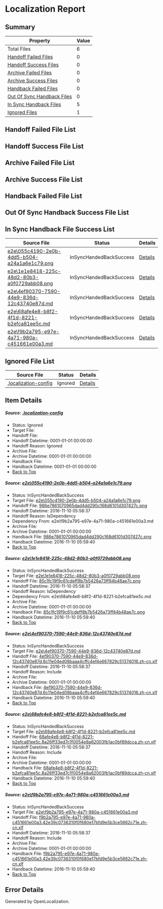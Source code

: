 # <a name='report-top'></a> Localization Report

## Summary
 Property | Value 
 -------- | ----- 
 Total Files | 6
[ Handoff Failed Files ](#handoff-failed-list)| 0
[ Handoff Success Files ](#handoff-success-list)| 0
[ Archive Failed Files ](#archive-failed-list)| 0
[ Archive Success Files ](#archive-success-list)| 0
[ Handback Failed Files ](#handback-failed-list)| 0
[ Out Of Sync Handback Files ](#outofsync-handback-success-list)| 0
[ In Sync Handback Files ](#insync-handback-success-list)| 5
[ Ignored Files ](#ignored-list)| 1

## <a name='handoff-failed-list'></a> Handoff Failed File List

## <a name='handoff-success-list'></a> Handoff Success File List

## <a name='archive-failed-list'></a> Archive Failed File List

## <a name='archive-success-list'></a> Archive Success File List

## <a name='handback-failed-list'></a> Handback Failed File List

## <a name='outofsync-handback-success-list'></a> Out Of Sync Handback Success File List

## <a name='insync-handback-success-list'></a> In Sync Handback File Success List
 Source File | Status | Details 
 ----------- | ------ | ------- 
 [e2e\055c4190-2e0b-4dd5-b504-a24a1a6e1c79.png](https://github.com/OpenLocalizationTestOrg/ol-test0/blob/65b31ed9c7b16a75a86f0b0e32ec624dfaa85a0f/e2e/055c4190-2e0b-4dd5-b504-a24a1a6e1c79.png) | InSyncHandedBackSuccess | [Details](#986e7861070965dad4dd290c168d6101d307427c1)
 [e2e\1e1e8418-225c-48d2-80b3-a0f0729abb08.png](https://github.com/OpenLocalizationTestOrg/ol-test0/blob/65b31ed9c7b16a75a86f0b0e32ec624dfaa85a0f/e2e/1e1e8418-225c-48d2-80b3-a0f0729abb08.png) | InSyncHandedBackSuccess | [Details](#85c1fc19f9c61cdeff8b7b5426a73ff84b48ae7c2)
 [e2e\4ef90370-7590-44e9-836d-12c43740e87d.md](https://github.com/OpenLocalizationTestOrg/ol-test0/blob/65b31ed9c7b16a75a86f0b0e32ec624dfaa85a0f/e2e/4ef90370-7590-44e9-836d-12c43740e87d.md) | InSyncHandedBackSuccess | [Details](#c592e2fb03bac5734873fdcd776d2104867789a33)
 [e2e\68afe4e8-b8f2-4f1d-8221-b2efca81ee5c.md](https://github.com/OpenLocalizationTestOrg/ol-test0/blob/65b31ed9c7b16a75a86f0b0e32ec624dfaa85a0f/e2e/68afe4e8-b8f2-4f1d-8221-b2efca81ee5c.md) | InSyncHandedBackSuccess | [Details](#0e93c4b6cf6d8b80fff6202e28376029fd77caf54)
 [e2e\f9b2a795-e97e-4a71-980a-c451661e00a3.md](https://github.com/OpenLocalizationTestOrg/ol-test0/blob/65b31ed9c7b16a75a86f0b0e32ec624dfaa85a0f/e2e/f9b2a795-e97e-4a71-980a-c451661e00a3.md) | InSyncHandedBackSuccess | [Details](#424f53ecfc8d1a4873f7d6823d0cccc149d8a27e5)

## <a name='ignored-list'></a> Ignored File List
 Source File | Status | Details 
 ----------- | ------ | ------- 
 [.localization-config](https://github.com/OpenLocalizationTestOrg/ol-test0/blob/65b31ed9c7b16a75a86f0b0e32ec624dfaa85a0f/.localization-config) | Ignored | [Details](#c268a05ecaa7ec85942ed632c29928ee5bd6da8d0)

## Item Details
##### <a name='c268a05ecaa7ec85942ed632c29928ee5bd6da8d0'></a> Source: [.localization-config](https://github.com/OpenLocalizationTestOrg/ol-test0/blob/65b31ed9c7b16a75a86f0b0e32ec624dfaa85a0f/.localization-config)
* Status: Ignored
* Target File: 
* Handoff File: 
* Handoff Datetime: 0001-01-01 00:00:00
* Handoff Reason: Ignored
* Archive File: 
* Archive Datetime: 0001-01-01 00:00:00
* Handback File: 
* Handback Datetime: 0001-01-01 00:00:00
* [Back to Top](#report-top)

##### <a name='986e7861070965dad4dd290c168d6101d307427c1'></a> Source: [e2e\055c4190-2e0b-4dd5-b504-a24a1a6e1c79.png](https://github.com/OpenLocalizationTestOrg/ol-test0/blob/65b31ed9c7b16a75a86f0b0e32ec624dfaa85a0f/e2e/055c4190-2e0b-4dd5-b504-a24a1a6e1c79.png)
* Status: InSyncHandedBackSuccess
* Target File: [e2e\055c4190-2e0b-4dd5-b504-a24a1a6e1c79.png](https://github.com/OpenLocalizationTestOrg/ol-test0-zhcn/blob/c2c62ec90a81515f67115cbe73562da2290a428c/e2e/055c4190-2e0b-4dd5-b504-a24a1a6e1c79.png)
* Handoff File: [986e7861070965dad4dd290c168d6101d307427c.png](https://github.com/OpenLocalizationTestOrg/ol-test0-handoff/blob/eac09b9345b7356942982b11c7779b8241745c32/ol-handoff/OpenLocalizationTestOrg/ol-test0-zhcn/yufeih/ht/986e7861070965dad4dd290c168d6101d307427c.png)
* Handoff Datetime: 2016-11-10 05:58:37
* Handoff Reason: IsDependency
* Dependency From: e2e\f9b2a795-e97e-4a71-980a-c451661e00a3.md
* Archive File: 
* Archive Datetime: 0001-01-01 00:00:00
* Handback File: [986e7861070965dad4dd290c168d6101d307427c.png](https://github.com/OpenLocalizationTestOrg/ol-test0-handback/blob/5e0a06daa346f3df895d86f9c328fc1744e42754/ol-handback/OpenLocalizationTestOrg/ol-test0-zhcn/yufeih/ht/986e7861070965dad4dd290c168d6101d307427c.png)
* Handback Datetime: 2016-11-10 05:59:40
* [Back to Top](#report-top)

##### <a name='85c1fc19f9c61cdeff8b7b5426a73ff84b48ae7c2'></a> Source: [e2e\1e1e8418-225c-48d2-80b3-a0f0729abb08.png](https://github.com/OpenLocalizationTestOrg/ol-test0/blob/65b31ed9c7b16a75a86f0b0e32ec624dfaa85a0f/e2e/1e1e8418-225c-48d2-80b3-a0f0729abb08.png)
* Status: InSyncHandedBackSuccess
* Target File: [e2e\1e1e8418-225c-48d2-80b3-a0f0729abb08.png](https://github.com/OpenLocalizationTestOrg/ol-test0-zhcn/blob/c2c62ec90a81515f67115cbe73562da2290a428c/e2e/1e1e8418-225c-48d2-80b3-a0f0729abb08.png)
* Handoff File: [85c1fc19f9c61cdeff8b7b5426a73ff84b48ae7c.png](https://github.com/OpenLocalizationTestOrg/ol-test0-handoff/blob/eac09b9345b7356942982b11c7779b8241745c32/ol-handoff/OpenLocalizationTestOrg/ol-test0-zhcn/yufeih/ht/85c1fc19f9c61cdeff8b7b5426a73ff84b48ae7c.png)
* Handoff Datetime: 2016-11-10 05:58:37
* Handoff Reason: IsDependency
* Dependency From: e2e\68afe4e8-b8f2-4f1d-8221-b2efca81ee5c.md
* Archive File: 
* Archive Datetime: 0001-01-01 00:00:00
* Handback File: [85c1fc19f9c61cdeff8b7b5426a73ff84b48ae7c.png](https://github.com/OpenLocalizationTestOrg/ol-test0-handback/blob/5e0a06daa346f3df895d86f9c328fc1744e42754/ol-handback/OpenLocalizationTestOrg/ol-test0-zhcn/yufeih/ht/85c1fc19f9c61cdeff8b7b5426a73ff84b48ae7c.png)
* Handback Datetime: 2016-11-10 05:59:40
* [Back to Top](#report-top)

##### <a name='c592e2fb03bac5734873fdcd776d2104867789a33'></a> Source: [e2e\4ef90370-7590-44e9-836d-12c43740e87d.md](https://github.com/OpenLocalizationTestOrg/ol-test0/blob/65b31ed9c7b16a75a86f0b0e32ec624dfaa85a0f/e2e/4ef90370-7590-44e9-836d-12c43740e87d.md)
* Status: InSyncHandedBackSuccess
* Target File: [e2e\4ef90370-7590-44e9-836d-12c43740e87d.md](https://github.com/OpenLocalizationTestOrg/ol-test0-zhcn/blob/c2c62ec90a81515f67115cbe73562da2290a428c/e2e/4ef90370-7590-44e9-836d-12c43740e87d.md)
* Handoff File: [4ef90370-7590-44e9-836d-12c43740e87d.6c11e04ed08baaa4cffc4ef4e667829c51374016.zh-cn.xlf](https://github.com/OpenLocalizationTestOrg/ol-test0-handoff/blob/eac09b9345b7356942982b11c7779b8241745c32/ol-handoff/OpenLocalizationTestOrg/ol-test0-zhcn/yufeih/ht/4ef90370-7590-44e9-836d-12c43740e87d.6c11e04ed08baaa4cffc4ef4e667829c51374016.zh-cn.xlf)
* Handoff Datetime: 2016-11-10 05:58:37
* Handoff Reason: Include
* Archive File: 
* Archive Datetime: 0001-01-01 00:00:00
* Handback File: [4ef90370-7590-44e9-836d-12c43740e87d.6c11e04ed08baaa4cffc4ef4e667829c51374016.zh-cn.xlf](https://github.com/OpenLocalizationTestOrg/ol-test0-handback/blob/5e0a06daa346f3df895d86f9c328fc1744e42754/ol-handback/OpenLocalizationTestOrg/ol-test0-zhcn/yufeih/ht/4ef90370-7590-44e9-836d-12c43740e87d.6c11e04ed08baaa4cffc4ef4e667829c51374016.zh-cn.xlf)
* Handback Datetime: 2016-11-10 05:59:40
* [Back to Top](#report-top)

##### <a name='0e93c4b6cf6d8b80fff6202e28376029fd77caf54'></a> Source: [e2e\68afe4e8-b8f2-4f1d-8221-b2efca81ee5c.md](https://github.com/OpenLocalizationTestOrg/ol-test0/blob/65b31ed9c7b16a75a86f0b0e32ec624dfaa85a0f/e2e/68afe4e8-b8f2-4f1d-8221-b2efca81ee5c.md)
* Status: InSyncHandedBackSuccess
* Target File: [e2e\68afe4e8-b8f2-4f1d-8221-b2efca81ee5c.md](https://github.com/OpenLocalizationTestOrg/ol-test0-zhcn/blob/c2c62ec90a81515f67115cbe73562da2290a428c/e2e/68afe4e8-b8f2-4f1d-8221-b2efca81ee5c.md)
* Handoff File: [68afe4e8-b8f2-4f1d-8221-b2efca81ee5c.8a26ff33ed7c1f0054e8a62003fb1ac0bf89dcca.zh-cn.xlf](https://github.com/OpenLocalizationTestOrg/ol-test0-handoff/blob/eac09b9345b7356942982b11c7779b8241745c32/ol-handoff/OpenLocalizationTestOrg/ol-test0-zhcn/yufeih/ht/68afe4e8-b8f2-4f1d-8221-b2efca81ee5c.8a26ff33ed7c1f0054e8a62003fb1ac0bf89dcca.zh-cn.xlf)
* Handoff Datetime: 2016-11-10 05:58:37
* Handoff Reason: Include
* Archive File: 
* Archive Datetime: 0001-01-01 00:00:00
* Handback File: [68afe4e8-b8f2-4f1d-8221-b2efca81ee5c.8a26ff33ed7c1f0054e8a62003fb1ac0bf89dcca.zh-cn.xlf](https://github.com/OpenLocalizationTestOrg/ol-test0-handback/blob/5e0a06daa346f3df895d86f9c328fc1744e42754/ol-handback/OpenLocalizationTestOrg/ol-test0-zhcn/yufeih/ht/68afe4e8-b8f2-4f1d-8221-b2efca81ee5c.8a26ff33ed7c1f0054e8a62003fb1ac0bf89dcca.zh-cn.xlf)
* Handback Datetime: 2016-11-10 05:59:40
* [Back to Top](#report-top)

##### <a name='424f53ecfc8d1a4873f7d6823d0cccc149d8a27e5'></a> Source: [e2e\f9b2a795-e97e-4a71-980a-c451661e00a3.md](https://github.com/OpenLocalizationTestOrg/ol-test0/blob/65b31ed9c7b16a75a86f0b0e32ec624dfaa85a0f/e2e/f9b2a795-e97e-4a71-980a-c451661e00a3.md)
* Status: InSyncHandedBackSuccess
* Target File: [e2e\f9b2a795-e97e-4a71-980a-c451661e00a3.md](https://github.com/OpenLocalizationTestOrg/ol-test0-zhcn/blob/c2c62ec90a81515f67115cbe73562da2290a428c/e2e/f9b2a795-e97e-4a71-980a-c451661e00a3.md)
* Handoff File: [f9b2a795-e97e-4a71-980a-c451661e00a3.42e39c0736310f0f680e17bfd9e5b3ce5662c71e.zh-cn.xlf](https://github.com/OpenLocalizationTestOrg/ol-test0-handoff/blob/eac09b9345b7356942982b11c7779b8241745c32/ol-handoff/OpenLocalizationTestOrg/ol-test0-zhcn/yufeih/ht/f9b2a795-e97e-4a71-980a-c451661e00a3.42e39c0736310f0f680e17bfd9e5b3ce5662c71e.zh-cn.xlf)
* Handoff Datetime: 2016-11-10 05:58:37
* Handoff Reason: Include
* Archive File: 
* Archive Datetime: 0001-01-01 00:00:00
* Handback File: [f9b2a795-e97e-4a71-980a-c451661e00a3.42e39c0736310f0f680e17bfd9e5b3ce5662c71e.zh-cn.xlf](https://github.com/OpenLocalizationTestOrg/ol-test0-handback/blob/5e0a06daa346f3df895d86f9c328fc1744e42754/ol-handback/OpenLocalizationTestOrg/ol-test0-zhcn/yufeih/ht/f9b2a795-e97e-4a71-980a-c451661e00a3.42e39c0736310f0f680e17bfd9e5b3ce5662c71e.zh-cn.xlf)
* Handback Datetime: 2016-11-10 05:59:40
* [Back to Top](#report-top)


## Error Details

Generated by OpenLocalization.
